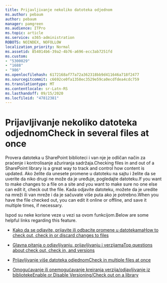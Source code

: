 ```yaml
---
title: Prijavljivanje nekoliko datoteka odjednom
ms.author: pebaum
author: pebaum
manager: pamgreen
ms.audience: ITPro
ms.topic: article
ms.service: o365-administration
ROBOTS: NOINDEX, NOFOLLOW
localization_priority: Normal
ms.assetid: 854014b6-39a2-4b76-a696-ecc3ab7251fd
ms.custom:
- "5300029"
- "1688"
- "986"
ms.openlocfilehash: 6172168af77a72a362318bb9d411646a718f2477
ms.sourcegitcommit: c6692ce0fa1358ec3529e59ca0ecdfdea4cdc759
ms.translationtype: MT
ms.contentlocale: sr-Latn-RS
ms.lasthandoff: 09/15/2020
ms.locfileid: "47812381"
---
```

# <a name="check-in-several-files-at-once"></a><span data-ttu-id="f7c3d-102">Prijavljivanje nekoliko datoteka odjednom</span><span class="sxs-lookup"><span data-stu-id="f7c3d-102">Check in several files at once</span></span>

<span data-ttu-id="f7c3d-103">Provera datoteka u SharePoint biblioteci i van nje je odličan način za praćenje i kontrolisanje ažuriranja sadržaja.</span><span class="sxs-lookup"><span data-stu-id="f7c3d-103">Checking files in and out of a SharePoint library is a great way to track and control how content is updated.</span></span> <span data-ttu-id="f7c3d-104">Ako želite da unesete promene u datoteku na sajtu i želite da se uverite da niko drugi ne može da je uređuje, pogledajte datoteku.</span><span class="sxs-lookup"><span data-stu-id="f7c3d-104">If you want to make changes to a file on a site and you want to make sure no one else can edit it, check out the file.</span></span> <span data-ttu-id="f7c3d-105">Kada odjavite datoteku, možete da je uredite na mreži ili van mreže i da je sačuvate više puta ako je potrebno.</span><span class="sxs-lookup"><span data-stu-id="f7c3d-105">When you have the file checked out, you can edit it online or offline, and save it multiple times, if necessary.</span></span>

<span data-ttu-id="f7c3d-106">Ispod su neke korisne veze u vezi sa ovom funkcijom.</span><span class="sxs-lookup"><span data-stu-id="f7c3d-106">Below are some helpful links regarding this feature.</span></span>

- [<span data-ttu-id="f7c3d-107">Kako da se odjavite, prijavite ili odbacite promene u datotekama</span><span class="sxs-lookup"><span data-stu-id="f7c3d-107">How to check out, check in or discard changes to files</span></span>](https://support.office.com/article/check-out-check-in-or-discard-changes-to-files-in-a-library-7e2c12a9-a874-4393-9511-1378a700f6de)

- [<span data-ttu-id="f7c3d-108">Glavna pitanja o odjavljivanju, prijavljivanju i verzijama</span><span class="sxs-lookup"><span data-stu-id="f7c3d-108">Top questions about check out, check in, and versions</span></span>](https://support.office.com/article/Top-questions-about-check-out-check-in-and-versions-7E941339-E972-4C7A-A79A-80A1FCF84076)

- [<span data-ttu-id="f7c3d-109">Prijavljivanje više datoteka odjednom</span><span class="sxs-lookup"><span data-stu-id="f7c3d-109">Check in multiple files at once</span></span>](https://support.office.com/article/check-out-check-in-or-discard-changes-to-files-in-a-library-7e2c12a9-a874-4393-9511-1378a700f6de)

- [<span data-ttu-id="f7c3d-110">Omogućavanje ili onemogućavanje kreiranja verzija/odjavljivanje iz biblioteke</span><span class="sxs-lookup"><span data-stu-id="f7c3d-110">Enable or Disable Versioning/Check out on a library</span></span>](https://support.office.com/article/enable-and-configure-versioning-for-a-list-or-library-1555d642-23ee-446a-990a-bcab618c7a37)

  
